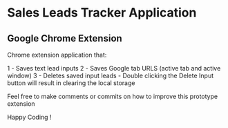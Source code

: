 # Sales Leads Tracker Application

## Google Chrome Extension

Chrome extension application that:

1 - Saves text lead inputs
2 - Saves Google tab URLS (active tab and active window)
3 - Deletes saved input leads - Double clicking the Delete Input button will result in clearing the local storage

Feel free to make comments or commits on how to improve this prototype extension

Happy Coding !
